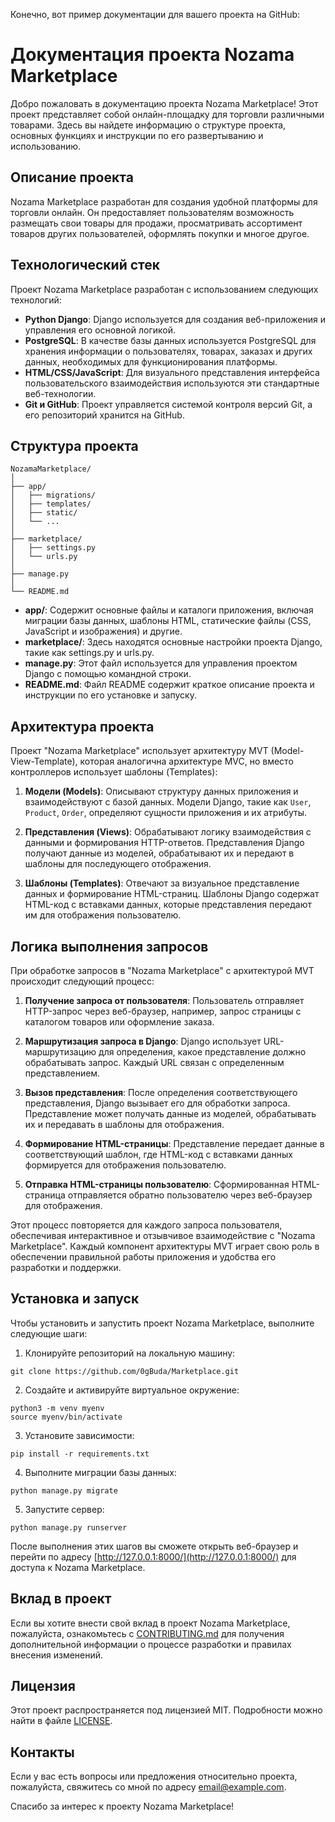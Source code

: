 Конечно, вот пример документации для вашего проекта на GitHub:

# Документация проекта Nozama Marketplace

Добро пожаловать в документацию проекта Nozama Marketplace! Этот проект представляет собой онлайн-площадку для торговли различными товарами. Здесь вы найдете информацию о структуре проекта, основных функциях и инструкции по его развертыванию и использованию.

## Описание проекта

Nozama Marketplace разработан для создания удобной платформы для торговли онлайн. Он предоставляет пользователям возможность размещать свои товары для продажи, просматривать ассортимент товаров других пользователей, оформлять покупки и многое другое.

## Технологический стек

Проект Nozama Marketplace разработан с использованием следующих технологий:

- **Python Django**: Django используется для создания веб-приложения и управления его основной логикой.
- **PostgreSQL**: В качестве базы данных используется PostgreSQL для хранения информации о пользователях, товарах, заказах и других данных, необходимых для функционирования платформы.
- **HTML/CSS/JavaScript**: Для визуального представления интерфейса пользовательского взаимодействия используются эти стандартные веб-технологии.
- **Git и GitHub**: Проект управляется системой контроля версий Git, а его репозиторий хранится на GitHub.

## Структура проекта

```
NozamaMarketplace/
│
├── app/
│   ├── migrations/
│   ├── templates/
│   ├── static/
│   └── ...
│
├── marketplace/
│   ├── settings.py
│   └── urls.py
│
├── manage.py
│
└── README.md
```

- **app/**: Содержит основные файлы и каталоги приложения, включая миграции базы данных, шаблоны HTML, статические файлы (CSS, JavaScript и изображения) и другие.
- **marketplace/**: Здесь находятся основные настройки проекта Django, такие как settings.py и urls.py.
- **manage.py**: Этот файл используется для управления проектом Django с помощью командной строки.
- **README.md**: Файл README содержит краткое описание проекта и инструкции по его установке и запуску.

## Архитектура проекта

Проект "Nozama Marketplace" использует архитектуру MVT (Model-View-Template), которая аналогична архитектуре MVC, но вместо контроллеров использует шаблоны (Templates):

1. **Модели (Models)**: Описывают структуру данных приложения и взаимодействуют с базой данных. Модели Django, такие как `User`, `Product`, `Order`, определяют сущности приложения и их атрибуты.

2. **Представления (Views)**: Обрабатывают логику взаимодействия с данными и формирования HTTP-ответов. Представления Django получают данные из моделей, обрабатывают их и передают в шаблоны для последующего отображения.

3. **Шаблоны (Templates)**: Отвечают за визуальное представление данных и формирование HTML-страниц. Шаблоны Django содержат HTML-код с вставками данных, которые представления передают им для отображения пользователю.

## Логика выполнения запросов

При обработке запросов в "Nozama Marketplace" с архитектурой MVT происходит следующий процесс:

1. **Получение запроса от пользователя**: Пользователь отправляет HTTP-запрос через веб-браузер, например, запрос страницы с каталогом товаров или оформление заказа.

2. **Маршрутизация запроса в Django**: Django использует URL-маршрутизацию для определения, какое представление должно обрабатывать запрос. Каждый URL связан с определенным представлением.

3. **Вызов представления**: После определения соответствующего представления, Django вызывает его для обработки запроса. Представление может получать данные из моделей, обрабатывать их и передавать в шаблоны для отображения.

4. **Формирование HTML-страницы**: Представление передает данные в соответствующий шаблон, где HTML-код с вставками данных формируется для отображения пользователю.

5. **Отправка HTML-страницы пользователю**: Сформированная HTML-страница отправляется обратно пользователю через веб-браузер для отображения.

Этот процесс повторяется для каждого запроса пользователя, обеспечивая интерактивное и отзывчивое взаимодействие с "Nozama Marketplace". Каждый компонент архитектуры MVT играет свою роль в обеспечении правильной работы приложения и удобства его разработки и поддержки.

## Установка и запуск

Чтобы установить и запустить проект Nozama Marketplace, выполните следующие шаги:

1. Клонируйте репозиторий на локальную машину:

```
git clone https://github.com/0gBuda/Marketplace.git
```

2. Создайте и активируйте виртуальное окружение:

```
python3 -m venv myenv
source myenv/bin/activate
```

3. Установите зависимости:

```
pip install -r requirements.txt
```

4. Выполните миграции базы данных:

```
python manage.py migrate
```

5. Запустите сервер:

```
python manage.py runserver
```

После выполнения этих шагов вы сможете открыть веб-браузер и перейти по адресу [http://127.0.0.1:8000/](http://127.0.0.1:8000/) для доступа к Nozama Marketplace.

## Вклад в проект

Если вы хотите внести свой вклад в проект Nozama Marketplace, пожалуйста, ознакомьтесь с [CONTRIBUTING.md](CONTRIBUTING.md) для получения дополнительной информации о процессе разработки и правилах внесения изменений.

## Лицензия

Этот проект распространяется под лицензией MIT. Подробности можно найти в файле [LICENSE](LICENSE).

## Контакты

Если у вас есть вопросы или предложения относительно проекта, пожалуйста, свяжитесь со мной по адресу email@example.com.

Спасибо за интерес к проекту Nozama Marketplace!